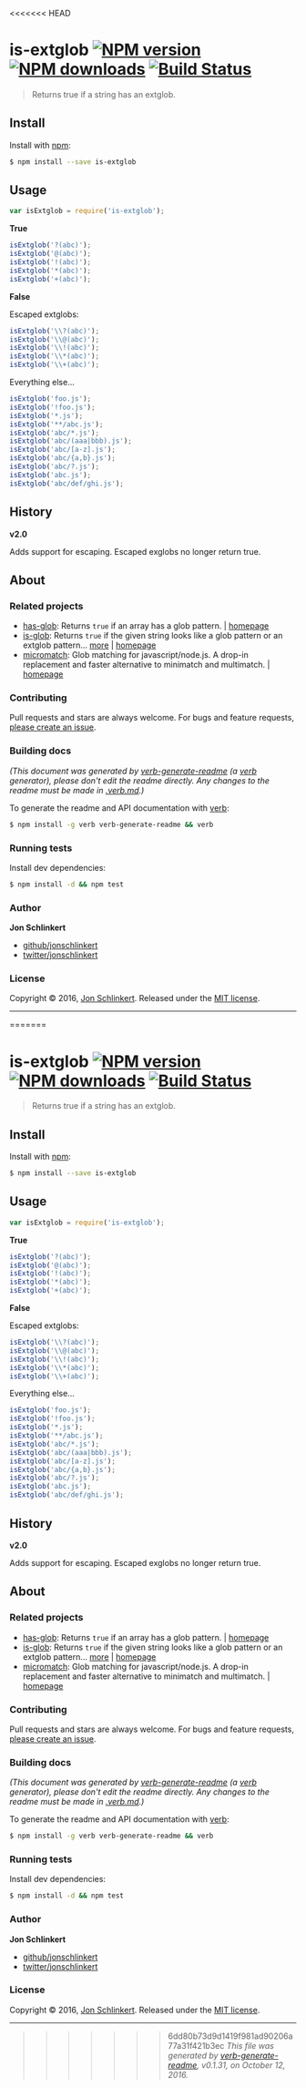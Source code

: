 <<<<<<< HEAD
# is-extglob [![NPM version](https://img.shields.io/npm/v/is-extglob.svg?style=flat)](https://www.npmjs.com/package/is-extglob) [![NPM downloads](https://img.shields.io/npm/dm/is-extglob.svg?style=flat)](https://npmjs.org/package/is-extglob) [![Build Status](https://img.shields.io/travis/jonschlinkert/is-extglob.svg?style=flat)](https://travis-ci.org/jonschlinkert/is-extglob)

> Returns true if a string has an extglob.

## Install

Install with [npm](https://www.npmjs.com/):

```sh
$ npm install --save is-extglob
```

## Usage

```js
var isExtglob = require('is-extglob');
```

**True**

```js
isExtglob('?(abc)');
isExtglob('@(abc)');
isExtglob('!(abc)');
isExtglob('*(abc)');
isExtglob('+(abc)');
```

**False**

Escaped extglobs:

```js
isExtglob('\\?(abc)');
isExtglob('\\@(abc)');
isExtglob('\\!(abc)');
isExtglob('\\*(abc)');
isExtglob('\\+(abc)');
```

Everything else...

```js
isExtglob('foo.js');
isExtglob('!foo.js');
isExtglob('*.js');
isExtglob('**/abc.js');
isExtglob('abc/*.js');
isExtglob('abc/(aaa|bbb).js');
isExtglob('abc/[a-z].js');
isExtglob('abc/{a,b}.js');
isExtglob('abc/?.js');
isExtglob('abc.js');
isExtglob('abc/def/ghi.js');
```

## History

**v2.0**

Adds support for escaping. Escaped exglobs no longer return true.

## About

### Related projects

* [has-glob](https://www.npmjs.com/package/has-glob): Returns `true` if an array has a glob pattern. | [homepage](https://github.com/jonschlinkert/has-glob "Returns `true` if an array has a glob pattern.")
* [is-glob](https://www.npmjs.com/package/is-glob): Returns `true` if the given string looks like a glob pattern or an extglob pattern… [more](https://github.com/jonschlinkert/is-glob) | [homepage](https://github.com/jonschlinkert/is-glob "Returns `true` if the given string looks like a glob pattern or an extglob pattern. This makes it easy to create code that only uses external modules like node-glob when necessary, resulting in much faster code execution and initialization time, and a bet")
* [micromatch](https://www.npmjs.com/package/micromatch): Glob matching for javascript/node.js. A drop-in replacement and faster alternative to minimatch and multimatch. | [homepage](https://github.com/jonschlinkert/micromatch "Glob matching for javascript/node.js. A drop-in replacement and faster alternative to minimatch and multimatch.")

### Contributing

Pull requests and stars are always welcome. For bugs and feature requests, [please create an issue](../../issues/new).

### Building docs

_(This document was generated by [verb-generate-readme](https://github.com/verbose/verb-generate-readme) (a [verb](https://github.com/verbose/verb) generator), please don't edit the readme directly. Any changes to the readme must be made in [.verb.md](.verb.md).)_

To generate the readme and API documentation with [verb](https://github.com/verbose/verb):

```sh
$ npm install -g verb verb-generate-readme && verb
```

### Running tests

Install dev dependencies:

```sh
$ npm install -d && npm test
```

### Author

**Jon Schlinkert**

* [github/jonschlinkert](https://github.com/jonschlinkert)
* [twitter/jonschlinkert](http://twitter.com/jonschlinkert)

### License

Copyright © 2016, [Jon Schlinkert](https://github.com/jonschlinkert).
Released under the [MIT license](https://github.com/jonschlinkert/is-extglob/blob/master/LICENSE).

***

=======
# is-extglob [![NPM version](https://img.shields.io/npm/v/is-extglob.svg?style=flat)](https://www.npmjs.com/package/is-extglob) [![NPM downloads](https://img.shields.io/npm/dm/is-extglob.svg?style=flat)](https://npmjs.org/package/is-extglob) [![Build Status](https://img.shields.io/travis/jonschlinkert/is-extglob.svg?style=flat)](https://travis-ci.org/jonschlinkert/is-extglob)

> Returns true if a string has an extglob.

## Install

Install with [npm](https://www.npmjs.com/):

```sh
$ npm install --save is-extglob
```

## Usage

```js
var isExtglob = require('is-extglob');
```

**True**

```js
isExtglob('?(abc)');
isExtglob('@(abc)');
isExtglob('!(abc)');
isExtglob('*(abc)');
isExtglob('+(abc)');
```

**False**

Escaped extglobs:

```js
isExtglob('\\?(abc)');
isExtglob('\\@(abc)');
isExtglob('\\!(abc)');
isExtglob('\\*(abc)');
isExtglob('\\+(abc)');
```

Everything else...

```js
isExtglob('foo.js');
isExtglob('!foo.js');
isExtglob('*.js');
isExtglob('**/abc.js');
isExtglob('abc/*.js');
isExtglob('abc/(aaa|bbb).js');
isExtglob('abc/[a-z].js');
isExtglob('abc/{a,b}.js');
isExtglob('abc/?.js');
isExtglob('abc.js');
isExtglob('abc/def/ghi.js');
```

## History

**v2.0**

Adds support for escaping. Escaped exglobs no longer return true.

## About

### Related projects

* [has-glob](https://www.npmjs.com/package/has-glob): Returns `true` if an array has a glob pattern. | [homepage](https://github.com/jonschlinkert/has-glob "Returns `true` if an array has a glob pattern.")
* [is-glob](https://www.npmjs.com/package/is-glob): Returns `true` if the given string looks like a glob pattern or an extglob pattern… [more](https://github.com/jonschlinkert/is-glob) | [homepage](https://github.com/jonschlinkert/is-glob "Returns `true` if the given string looks like a glob pattern or an extglob pattern. This makes it easy to create code that only uses external modules like node-glob when necessary, resulting in much faster code execution and initialization time, and a bet")
* [micromatch](https://www.npmjs.com/package/micromatch): Glob matching for javascript/node.js. A drop-in replacement and faster alternative to minimatch and multimatch. | [homepage](https://github.com/jonschlinkert/micromatch "Glob matching for javascript/node.js. A drop-in replacement and faster alternative to minimatch and multimatch.")

### Contributing

Pull requests and stars are always welcome. For bugs and feature requests, [please create an issue](../../issues/new).

### Building docs

_(This document was generated by [verb-generate-readme](https://github.com/verbose/verb-generate-readme) (a [verb](https://github.com/verbose/verb) generator), please don't edit the readme directly. Any changes to the readme must be made in [.verb.md](.verb.md).)_

To generate the readme and API documentation with [verb](https://github.com/verbose/verb):

```sh
$ npm install -g verb verb-generate-readme && verb
```

### Running tests

Install dev dependencies:

```sh
$ npm install -d && npm test
```

### Author

**Jon Schlinkert**

* [github/jonschlinkert](https://github.com/jonschlinkert)
* [twitter/jonschlinkert](http://twitter.com/jonschlinkert)

### License

Copyright © 2016, [Jon Schlinkert](https://github.com/jonschlinkert).
Released under the [MIT license](https://github.com/jonschlinkert/is-extglob/blob/master/LICENSE).

***

>>>>>>> 6dd80b73d9d1419f981ad90206a77a31f421b3ec
_This file was generated by [verb-generate-readme](https://github.com/verbose/verb-generate-readme), v0.1.31, on October 12, 2016._